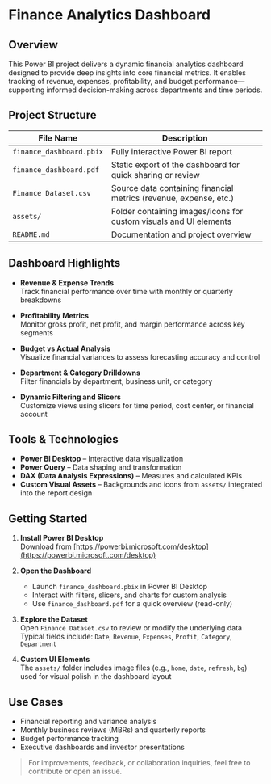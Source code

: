# Finance Analytics Dashboard

## Overview

This Power BI project delivers a dynamic financial analytics dashboard designed to provide deep insights into core financial metrics. It enables tracking of revenue, expenses, profitability, and budget performance—supporting informed decision-making across departments and time periods.

## Project Structure

| File Name                 | Description                                                           |
|---------------------------|-----------------------------------------------------------------------|
| `finance_dashboard.pbix`  | Fully interactive Power BI report                                     |
| `finance_dashboard.pdf`   | Static export of the dashboard for quick sharing or review            |
| `Finance Dataset.csv`     | Source data containing financial metrics (revenue, expense, etc.)     |
| `assets/`                 | Folder containing images/icons for custom visuals and UI elements     |
| `README.md`               | Documentation and project overview                                    |

## Dashboard Highlights

- **Revenue & Expense Trends**  
  Track financial performance over time with monthly or quarterly breakdowns

- **Profitability Metrics**  
  Monitor gross profit, net profit, and margin performance across key segments

- **Budget vs Actual Analysis**  
  Visualize financial variances to assess forecasting accuracy and control

- **Department & Category Drilldowns**  
  Filter financials by department, business unit, or category

- **Dynamic Filtering and Slicers**  
  Customize views using slicers for time period, cost center, or financial account

## Tools & Technologies

- **Power BI Desktop** – Interactive data visualization  
- **Power Query** – Data shaping and transformation  
- **DAX (Data Analysis Expressions)** – Measures and calculated KPIs  
- **Custom Visual Assets** – Backgrounds and icons from `assets/` integrated into the report design

## Getting Started

1. **Install Power BI Desktop**  
   Download from [https://powerbi.microsoft.com/desktop](https://powerbi.microsoft.com/desktop)

2. **Open the Dashboard**  
   - Launch `finance_dashboard.pbix` in Power BI Desktop  
   - Interact with filters, slicers, and charts for custom analysis  
   - Use `finance_dashboard.pdf` for a quick overview (read-only)

3. **Explore the Dataset**  
   Open `Finance Dataset.csv` to review or modify the underlying data  
   Typical fields include: `Date`, `Revenue`, `Expenses`, `Profit`, `Category`, `Department`

4. **Custom UI Elements**  
   The `assets/` folder includes image files (e.g., `home`, `date`, `refresh`, `bg`) used for visual polish in the dashboard layout

## Use Cases

- Financial reporting and variance analysis  
- Monthly business reviews (MBRs) and quarterly reports  
- Budget performance tracking  
- Executive dashboards and investor presentations
  
> For improvements, feedback, or collaboration inquiries, feel free to contribute or open an issue.
